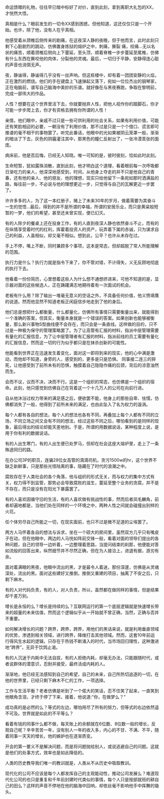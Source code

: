 命运馈赠的礼物，往往早已暗中标好了对价，直到此刻，拿到离职大礼包的XX，才恍然大悟。

真相是什么？眼前发生的一切令XX感到困惑，但他知道，这还仅仅只是一个开始。也许，除了他，没有人在乎真相。

他感受着从颈椎后侧传来的剧痛，在这夜深人静的夜晚，但于他而言，此时此刻只剩下心脏剧烈的跳动，仿佛置身炼狱的熔炉之中，刺痛，撕裂
痛，绞痛...无以名状的痛苦，顺着颈椎后侧向上下蔓延，至头顶，顺着脊椎一步步蔓延至尾椎，仿佛有什么东西在撕咬他的肉体，分裂他的灵魂。最后，一切归于平静，安静得连心脏的声音也消弭无声。

夜，静谧得，静谧得几乎没有一丝声响。但这栋楼中，却有着一团团安静的火焰，正在激烈的燃烧。他们的手在键盘上飞速弹起又落下，宛如一位位杰出的钢琴家，正在电脑前，谱写自己脑海中美妙的乐谱。就好像在与黑夜赛跑，争取在黎明前，完成一部伟大的作品。

人性？想要在这个世界里活下去，你就要抛弃人性，把他人视作你的踏脚石，你才可能一步步爬上去，你才有资格去拥有你所谓的人性！

亲情，他们眼中，亲戚不过只是一些可供利用的社会关系，如果有利用价值，可能还有笑脸相迎的必要，一朝没有了利用价值，那不过是只是一个个借口、谎言即可推诿的毫不相干的事物罢了。听完此番话，他眼中的光如果被阴云笼罩一般，渐渐的暗淡了下去，灰色的阴霾灌注其中，那黑色的瞳仁反射出了，一张冷漠乖张的面庞。

病床前，他是否后悔，已经无人知晓。唯一可知的是，彼时彼刻，恰如此时此刻。

生命短暂，犹如露珠消散，直到此刻，他才明白这个道理，看着眼前每一次呼吸都日渐吃力的亲人，他深深地感受到，时间，从他身上夺走的并不只是他自己的青春，还有他的亲人、他的朋友、他的理想，现实只给他留下一条宛如那时洒满盐的路，每往前一步，不必说与他的理想更近一步，只觉得与自己的瓦解更近一步罢了。

许许多多的人，为了这一本红册子，赌上了未来30年的岁月，做着需要为其奋斗一生的觉悟...最后，得到的并不是所谓的幸福，所谓的安居乐业，而只是黄粱般短暂的一梦，他们的希望，甚至还未曾实现，便已幻灭。

有的人除夕的餐桌上还在投身工作，有的人直到夜深人静也依然奋斗不止，而有的在纵情享受着时代的红利，挥霍着投资人的资产，玩弄着下属的赤诚，只为谋求自己的利益，人虽相似，却又毫不相似。想到此，公平？也许从未存在过。

手上不停，嘴上不断，同时兼顾多个事项，这本是常态，但却超脱了常人所能理解的范围。

执行力是什么？执行力就是指令下来了，你不管对错，不计得失，义无反顾地彻底的执行下去。

他看着一份份简历，心里想着这些人为什么想不通想挤进来，可他不知道的是，显示器对面的这些候选人，正在踌躇满志地期待着有一次面试的机会。

老板有什么用？除了输出一堆毫无意义的空话之外，不具备任何价值，他义愤填膺的说道。然而他显然不知道老板正闲庭信步地走到了他的身后。

他们总是想把什么都衡量，什么都量化，仿佛所有事情只需要衡量出来，就能得到一个准确的答案，但其实，衡量本身就是一个错误的答案。如果创新也能够被衡量，那么新兴事物S型曲线便不会存在，而只会是一条直线。这样做的目的，只不过是一种极为保守的管理策略罢了。为了让高管有汇报的材料，指派中层管理需要有量化的汇报信息，为了让中层管理者有汇报的材料，指派前线的员工需要有量化的汇报信息，然而这一切的行为似乎都只是在抹杀创新的可能性。

他能看到世界正在迅速发生着变化，面对这一即将到来的现实，他的心中满是激动，而他却不知道，身旁的人，感受到的，更多是只是恐惧。
同事接二连三的猝死，让他感受到了前所未有的恐惧，触摸着自己隐隐作痛的后颈，背后的凉意油然而生。

会而不议，议而不决，决而不行。这是一个组织的常态，也仿佛是一个组织的宿命。此刻，他只感觉到仿佛自己在背着这一个十几万人的公司在向前行进。

自从他沐浴过权力带来的满足感之后，便欲罢不能，他身上的那些自卑、怯懦，仿佛都消失了一般，他得到了前所未来的满足，也由此坠入了名为权力的漩涡。

每个人都有各自的想法，每个人的想法也各有不同，再叠加上每个人都有不同的立场，不同立场之间又会有不同的想法，经过这些不同之后，哪怕看到的是同样的现象，最后得出的结论却能天差地别。于是，所谓的用数据说话，某种程度上说，是用于你有利的数据说话。

有的人出生寒门，有的人出生便已处罗马，但却在社会这座大熔炉里，走上了一条殊途同归的路。

在办公司3P的职员，连骗28位女高管的滴滴司机，贪污1500w的hr，这个世界不缺乏新鲜事，只是那些光怪陆离的事，隐藏在了时代的浪潮之中。

腐败存在于人类社会的各个角落，他与组织的形式无关，而与权力的集中方式有关，权力得不到监管，那势必会导致腐败的滋生，蔓延至整个业务的贪腐，并不是不存在，而只是没有在阳光下暴露罢了。

有的人喜欢因循守旧的生活，有的人喜欢做有挑战性的事，然而后者凤毛麟角，前者却遍地都是，当他们处在同样的一个环境之中，两种人性之间就会碰撞出别样的火花。

任个体穷尽自己所能之一切，在现实面前，也只不过是微不足道的尘埃罢了。

两方人马怀着各自的想法与诉求，坐在一个硕大的房间里，虽然双方几乎只有嘴皮子在动，但在他眼中，两边的人马恍如阵前交锋一般，看着对面的领导们提出的各种问题，自己的领导一边听着，一边整理着思路，当提问结束的刹那，他便能对答如流般的回答出来，纵然细节并不尽然正确，但在为人接洽上，进退有据，游刃有余。

面对着满眼的黑夜，他眼中流出的黑，才是最令人着迷，那份深邃，仿佛是从灵魂深处，流出的黑。面对这些建好又推倒，推倒又重建的项目，抽离了不安之后，只剩下麻木。

有的人对代码负责，有的人，对人负责，所以，虽然都在做同样的事情，但是结果却千差万别。

增长是永恒的么？增长是持续的么？互联网运行的第一个底层逻辑就是快速增长带来的超量的未来估值，然而这个逻辑似乎从一开始就不曾正确，当然，正确与否并不重要。

如何解决增长的问题？跨界，跨界，跨界，用他们的黑话来说，就是利用垂直领域的优势，渗透到相关领域，进行跨界，降维打击其他领域。然而，这套10年前运行得风生水起的逻辑，只存在于热钱不断涌入的时代，当市场回归理性，这种激进地“跨界”，无异于饮鸩止渴。

有的人沉迷于内耗中无法自拔，有的人拒绝内耗，却毫无办法，只能跟随时代，或者说群体的潜意识，忍耐并接受，最终活成内耗的人。

渐渐地，他已经无法感知到自己的希望，自己的未来，自己所热切追逐的一切，在他的世界里，已经只剩下麻木不仁的工作，一项选择。

工作与生活平衡？老者仿佛是听到了一个偌大的笑话，忍不住笑了起来，一直笑到他眼角含泪，才终于停了下来，接着，他说道:"你，在做梦么？"

成功真的是必然的么？等式的左边，哪怕用尽了所有的努力，但等式的右边依然遥不可及。世界就是如此的不平等么？

看着有钱的同事什么都不做，每天账上的余额就在6位数、8位数一般的增长，反观自己呢？辛辛苦苦一年，没有别人一年的收入多，内心的不甘、不满、不平，随着同事一天天的增长，他的嫉妒也在逐渐质变。

开会的第一要义不是解决问题，而是将问题抛给别人，或说逃避自己的问题。这就是他们的处事方式，效率也是如此降低的。

人类的历史教导我们唯一的教训就是，人类从不从历史中吸取教训。

现代化的公司不应该是每个人都发挥自己的主观能动性，推动公司发展么？难道现代化公司的也只是重复和千年前封建时代类似的事情，每个人只是按部就班的耕自己的田么？这样的声音不停地在他的脑海中回响，却依丝毫不影响他手中挥舞的锄头。